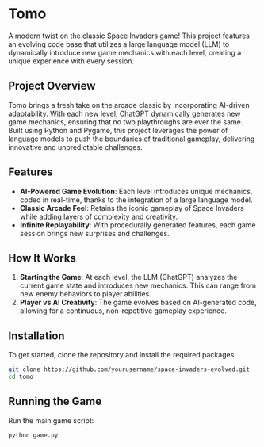 # Tomo

A modern twist on the classic Space Invaders game! This project features an evolving code base that utilizes a large language model (LLM) to dynamically introduce new game mechanics with each level, creating a unique experience with every session.

## Project Overview

Tomo brings a fresh take on the arcade classic by incorporating AI-driven adaptability. With each new level, ChatGPT dynamically generates new game mechanics, ensuring that no two playthroughs are ever the same. Built using Python and Pygame, this project leverages the power of language models to push the boundaries of traditional gameplay, delivering innovative and unpredictable challenges.

## Features

- **AI-Powered Game Evolution**: Each level introduces unique mechanics, coded in real-time, thanks to the integration of a large language model.
- **Classic Arcade Feel**: Retains the iconic gameplay of Space Invaders while adding layers of complexity and creativity.
- **Infinite Replayability**: With procedurally generated features, each game session brings new surprises and challenges.

## How It Works

1. **Starting the Game**: At each level, the LLM (ChatGPT) analyzes the current game state and introduces new mechanics. This can range from new enemy behaviors to player abilities.
2. **Player vs AI Creativity**: The game evolves based on AI-generated code, allowing for a continuous, non-repetitive gameplay experience.

## Installation

To get started, clone the repository and install the required packages:

```bash
git clone https://github.com/yourusername/space-invaders-evolved.git
cd tomo
```

## Running the Game

Run the main game script:

```bash
python game.py
```

